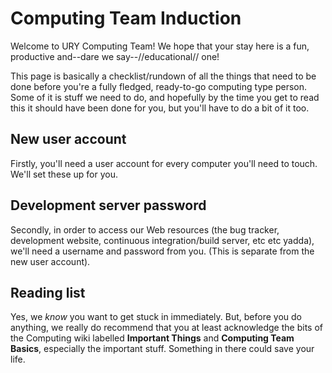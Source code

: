 # Computing Team Induction

Welcome to URY Computing Team! We hope that your stay here is a fun, productive and--dare we say--//educational// one!

This page is basically a checklist/rundown of all the things that need to be done before you're a fully fledged, ready-to-go computing type person. Some of it is stuff we need to do, and hopefully by the time you get to read this it should have been done for you, but you'll have to do a bit of it too.

## New user account

Firstly, you'll need a user account for every computer you'll need to touch. We'll set these up for you.

## Development server password

Secondly, in order to access our Web resources (the bug tracker, development website, continuous integration/build server, etc etc yadda), we'll need a username and password from you. (This is separate from the new user account).

## Reading list

Yes, we _know_ you want to get stuck in immediately. But, before you do anything, we really do recommend that you at least acknowledge the bits of the Computing wiki labelled **Important Things** and **Computing Team Basics**, especially the important stuff. Something in there could save your life.
